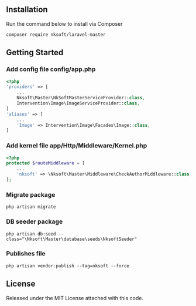 ## Installation

Run the command below to install via Composer

```shell
composer require nksoft/laravel-master
```

## Getting Started

### Add config file config/app.php

```php
<?php
'providers' => [
    ...
    Nksoft\Master\NkSoftMasterServiceProvider::class,
    Intervention\Image\ImageServiceProvider::class,
]
'aliases' => [
    ...
    'Image' => Intervention\Image\Facades\Image::class,
]
```

### Add kernel file app/Http/Middleware/Kernel.php

```php
<?php
protected $routeMiddleware = [
    ...
    'nksoft' => \Nksoft\Master\Middleware\CheckAuthorMiddleware::class,
];
```

### Migrate package

```shell
php artisan migrate
```

### DB seeder package

```shell
php artisan db:seed --class="\Nksoft\Master\database\seeds\NksoftSeeder"
```

### Publishes file

```shell
php artisan vendor:publish --tag=nksoft --force
```

## License

Released under the MIT License attached with this code.
